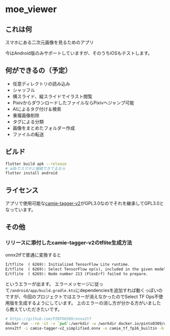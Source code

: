 # moe_viewer

## これは何

スマホにある二次元画像を見るためのアプリ

今はAndroid版のみサポートしていますが、そのうちiOSもテストします。

## 何ができるの（予定）

+ 任意ディレクトリの読み込み
+ シャッフル
+ 横スライド、縦スライドでイラスト閲覧
+ PixivからダウンロードしたファイルならPixivへジャンプ可能
+ AIによるタグ付け＆検索
+ 重複画像削除
+ タグによる分類
+ 画像をまとめたフォルダー作成
+ ファイルの転送

## ビルド

```sh
flutter build apk --release
# adbでスマホと接続できてるなら
flutter install android
```

## ライセンス

アプリで使用可能な[camie-tagger-v2](https://huggingface.co/Camais03/camie-tagger-v2)がGPL3.0なのでそれを継承してGPL3.0となっています。

## その他

### リリースに添付したcamie-tagger-v2のtflite生成方法

onnx2tfで普通に変換すると

```txt
I/tflite  ( 6269): Initialized TensorFlow Lite runtime.
E/tflite  ( 6269): Select TensorFlow op(s), included in the given model, is(are) not supported by this interpreter. Make sure you apply/link the Flex delegate before inference. For the Android, it can be resolved by adding "org.tensorflow:tensorflow-lite-select-tf-ops" dependency. See instructions: https://www.tensorflow.org/lite/guide/ops_select
E/tflite  ( 6269): Node number 213 (FlexErf) failed to prepare.
```

というエラーが出ます。
エラーメッセージに従って`/android/app/build.gradle.kts`にdependenciesを追加すれば動くっぽいのですが、今回のプロジェクトではエラーが消えなかったのでSelect TF Ops不使用版を生成するようにしています。
上のエラーの消し方が分かる方がいましたら教えていただきたいです。

```sh
# https://github.com/PINTO0309/onnx2tf
docker run --rm -it -v `pwd`:/workdir -w /workdir docker.io/pinto0309/onnx2tf:1.28.2
onnx2tf -i camie-tagger-v2_simplified.onnx -o camie_tf_fp16_builtin -b 1 -ois "input:1,3,512,512" -rtpo Erf Gelu -eatfp16
```
